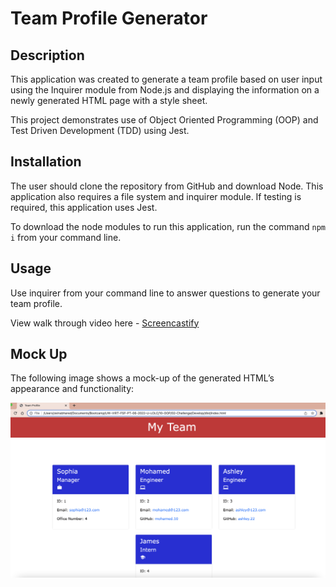 # Team Profile Generator 

## Description 
This application was created to generate a team profile based on user input using the Inquirer module from Node.js and displaying the information on a newly generated HTML page with a style sheet. 

This project demonstrates use of Object Oriented Programming (OOP) and Test Driven Development (TDD) using Jest. 

## Installation 
The user should clone the repository from GitHub and download Node. This application also requires a file system and inquirer module. If testing is required, this application uses Jest. 

To download the node modules to run this application, run the command `` npm i `` from your command line. 

## Usage 
Use inquirer from your command line to answer questions to generate your team profile. 

View walk through video here - [Screencastify](https://drive.google.com/file/d/1XouCVB9n5E--1omIqN9pMc8L5VMPdtH0/view)

## Mock Up 
The following image shows a mock-up of the generated HTML’s appearance and functionality:

![Screenshot of generated HTML page](./assets/images/Screen%20Shot%202022-10-09%20at%206.22.10%20PM.png)

